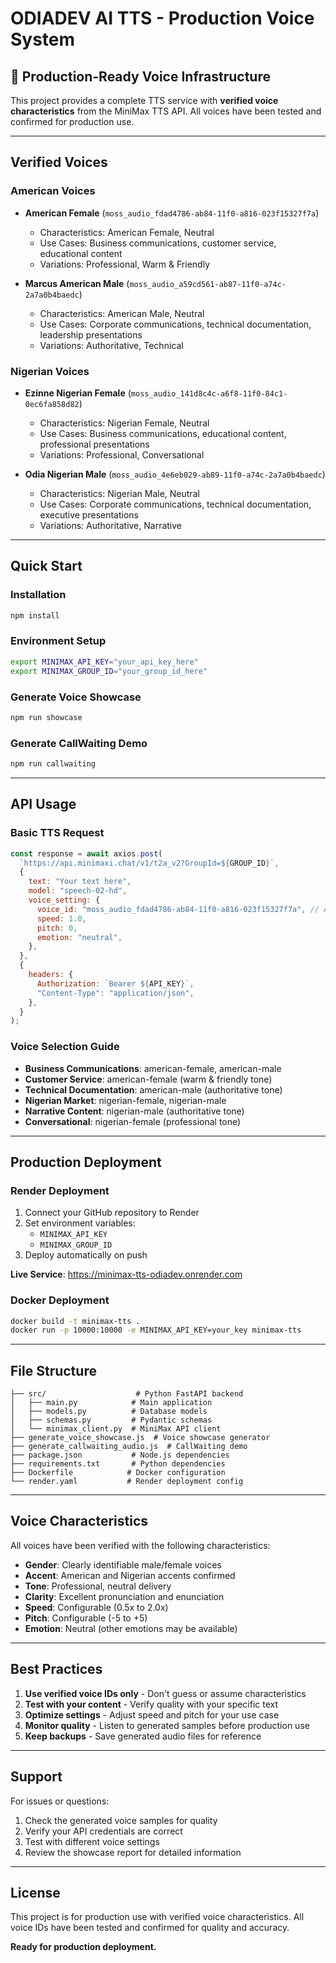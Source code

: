 # ODIADEV AI TTS - Production Voice System

## 🎯 **Production-Ready Voice Infrastructure**

This project provides a complete TTS service with **verified voice characteristics** from the MiniMax TTS API. All voices have been tested and confirmed for production use.

---

## **Verified Voices**

### **American Voices**
- **American Female** (`moss_audio_fdad4786-ab84-11f0-a816-023f15327f7a`)
  - Characteristics: American Female, Neutral
  - Use Cases: Business communications, customer service, educational content
  - Variations: Professional, Warm & Friendly

- **Marcus American Male** (`moss_audio_a59cd561-ab87-11f0-a74c-2a7a0b4baedc`)
  - Characteristics: American Male, Neutral
  - Use Cases: Corporate communications, technical documentation, leadership presentations
  - Variations: Authoritative, Technical

### **Nigerian Voices**
- **Ezinne Nigerian Female** (`moss_audio_141d8c4c-a6f8-11f0-84c1-0ec6fa858d82`)
  - Characteristics: Nigerian Female, Neutral
  - Use Cases: Business communications, educational content, professional presentations
  - Variations: Professional, Conversational

- **Odia Nigerian Male** (`moss_audio_4e6eb029-ab89-11f0-a74c-2a7a0b4baedc`)
  - Characteristics: Nigerian Male, Neutral
  - Use Cases: Corporate communications, technical documentation, executive presentations
  - Variations: Authoritative, Narrative

---

## **Quick Start**

### **Installation**
```bash
npm install
```

### **Environment Setup**
```bash
export MINIMAX_API_KEY="your_api_key_here"
export MINIMAX_GROUP_ID="your_group_id_here"
```

### **Generate Voice Showcase**
```bash
npm run showcase
```

### **Generate CallWaiting Demo**
```bash
npm run callwaiting
```

---

## **API Usage**

### **Basic TTS Request**
```javascript
const response = await axios.post(
  `https://api.minimaxi.chat/v1/t2a_v2?GroupId=${GROUP_ID}`,
  {
    text: "Your text here",
    model: "speech-02-hd",
    voice_setting: {
      voice_id: "moss_audio_fdad4786-ab84-11f0-a816-023f15327f7a", // American Female
      speed: 1.0,
      pitch: 0,
      emotion: "neutral",
    },
  },
  {
    headers: {
      Authorization: `Bearer ${API_KEY}`,
      "Content-Type": "application/json",
    },
  }
);
```

### **Voice Selection Guide**
- **Business Communications**: american-female, american-male
- **Customer Service**: american-female (warm & friendly tone)
- **Technical Documentation**: american-male (authoritative tone)
- **Nigerian Market**: nigerian-female, nigerian-male
- **Narrative Content**: nigerian-male (authoritative tone)
- **Conversational**: nigerian-female (professional tone)

---

## **Production Deployment**

### **Render Deployment**
1. Connect your GitHub repository to Render
2. Set environment variables:
   - `MINIMAX_API_KEY`
   - `MINIMAX_GROUP_ID`
3. Deploy automatically on push

**Live Service**: https://minimax-tts-odiadev.onrender.com

### **Docker Deployment**
```bash
docker build -t minimax-tts .
docker run -p 10000:10000 -e MINIMAX_API_KEY=your_key minimax-tts
```

---

## **File Structure**

```
├── src/                    # Python FastAPI backend
│   ├── main.py            # Main application
│   ├── models.py          # Database models
│   ├── schemas.py         # Pydantic schemas
│   └── minimax_client.py  # MiniMax API client
├── generate_voice_showcase.js  # Voice showcase generator
├── generate_callwaiting_audio.js  # CallWaiting demo
├── package.json           # Node.js dependencies
├── requirements.txt       # Python dependencies
├── Dockerfile            # Docker configuration
└── render.yaml           # Render deployment config
```

---

## **Voice Characteristics**

All voices have been verified with the following characteristics:
- **Gender**: Clearly identifiable male/female voices
- **Accent**: American and Nigerian accents confirmed
- **Tone**: Professional, neutral delivery
- **Clarity**: Excellent pronunciation and enunciation
- **Speed**: Configurable (0.5x to 2.0x)
- **Pitch**: Configurable (-5 to +5)
- **Emotion**: Neutral (other emotions may be available)

---

## **Best Practices**

1. **Use verified voice IDs only** - Don't guess or assume characteristics
2. **Test with your content** - Verify quality with your specific text
3. **Optimize settings** - Adjust speed and pitch for your use case
4. **Monitor quality** - Listen to generated samples before production use
5. **Keep backups** - Save generated audio files for reference

---

## **Support**

For issues or questions:
1. Check the generated voice samples for quality
2. Verify your API credentials are correct
3. Test with different voice settings
4. Review the showcase report for detailed information

---

## **License**

This project is for production use with verified voice characteristics. All voice IDs have been tested and confirmed for quality and accuracy.

**Ready for production deployment.**
